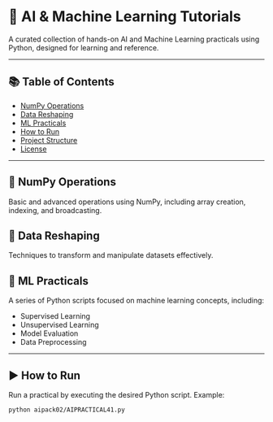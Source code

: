 ﻿# 🤖 AI & Machine Learning Tutorials

A curated collection of hands-on AI and Machine Learning practicals using Python, designed for learning and reference.

---

## 📚 Table of Contents

- [NumPy Operations](#numpy-operations)
- [Data Reshaping](#data-reshaping)
- [ML Practicals](#ml-practicals)
- [How to Run](#how-to-run)
- [Project Structure](#project-structure)
- [License](#license)

---

## 🧠 NumPy Operations

Basic and advanced operations using NumPy, including array creation, indexing, and broadcasting.

## 🔄 Data Reshaping

Techniques to transform and manipulate datasets effectively.

## 🧪 ML Practicals

A series of Python scripts focused on machine learning concepts, including:

- Supervised Learning
- Unsupervised Learning
- Model Evaluation
- Data Preprocessing

---

## ▶️ How to Run

Run a practical by executing the desired Python script. Example:

```bash
python aipack02/AIPRACTICAL41.py
